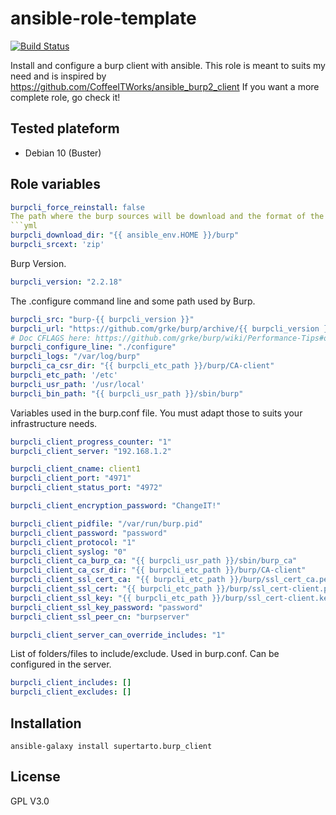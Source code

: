 # ansible-role-template
[![Build Status](https://travis-ci.com/supertarto/ansible-burp-client.svg?branch=master)](https://travis-ci.com/supertarto/ansible-burp-client)

Install and configure a burp client with ansible. This role is meant to suits my need and is inspired by https://github.com/CoffeeITWorks/ansible_burp2_client
If you want a more complete role, go check it!

## Tested plateform
* Debian 10 (Buster)

## Role variables

```yml
burpcli_force_reinstall: false
The path where the burp sources will be download and the format of the archive.
```yml
burpcli_download_dir: "{{ ansible_env.HOME }}/burp"
burpcli_srcext: 'zip'
```
Burp Version.
```yml
burpcli_version: "2.2.18"
```
The .configure command line and some path used by Burp.
```yml
burpcli_src: "burp-{{ burpcli_version }}"
burpcli_url: "https://github.com/grke/burp/archive/{{ burpcli_version }}.{{ burpcli_srcext }}"
# Doc CFLAGS here: https://github.com/grke/burp/wiki/Performance-Tips#optional-compile-time-improvements
burpcli_configure_line: "./configure"
burpcli_logs: "/var/log/burp"
burpcli_ca_csr_dir: "{{ burpcli_etc_path }}/burp/CA-client"
burpcli_etc_path: '/etc'
burpcli_usr_path: '/usr/local'
burpcli_bin_path: "{{ burpcli_usr_path }}/sbin/burp"
```
Variables used in the burp.conf file. You must adapt those to suits your infrastructure needs.
```yml
burpcli_client_progress_counter: "1"
burpcli_client_server: "192.168.1.2"

burpcli_client_cname: client1
burpcli_client_port: "4971"
burpcli_client_status_port: "4972"

burpcli_client_encryption_password: "ChangeIT!"

burpcli_client_pidfile: "/var/run/burp.pid"
burpcli_client_password: "password"
burpcli_client_protocol: "1"
burpcli_client_syslog: "0"
burpcli_client_ca_burp_ca: "{{ burpcli_usr_path }}/sbin/burp_ca"
burpcli_client_ca_csr_dir: "{{ burpcli_etc_path }}/burp/CA-client"
burpcli_client_ssl_cert_ca: "{{ burpcli_etc_path }}/burp/ssl_cert_ca.pem"
burpcli_client_ssl_cert: "{{ burpcli_etc_path }}/burp/ssl_cert-client.pem"
burpcli_client_ssl_key: "{{ burpcli_etc_path }}/burp/ssl_cert-client.key"
burpcli_client_ssl_key_password: "password"
burpcli_client_ssl_peer_cn: "burpserver"

burpcli_client_server_can_override_includes: "1"
```
List of folders/files to include/exclude. Used in burp.conf. Can be configured in the server.
```yml
burpcli_client_includes: []
burpcli_client_excludes: []
```

## Installation
```
ansible-galaxy install supertarto.burp_client
```
## License
GPL V3.0
